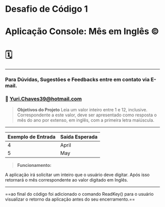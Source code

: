 # Desafio de Código 1
# Aplicação Console: Mês em Inglês ©️

# 🗓️
---
&NewLine;
&NewLine;
&NewLine;
&NewLine;
### Para Dúvidas, Sugestões e Feedbacks entre em contato via E-mail.
### 📧 Yuri.Chaves39@hotmail.com
&NewLine;
&NewLine;
> **Objetivos do Projeto**
Leia um valor inteiro entre 1 e 12, inclusive. Correspondente a este valor, deve ser apresentado como resposta o mês do ano por extenso, em inglês, com a primeira letra maiúscula.
---

&NewLine;
&NewLine;

| Exemplo de Entrada | Saída Esperada |
| ----------- | ----------- |
| 4  | April|
| 5  | May|

&NewLine;
&NewLine;

> **Funcionamento:**

&NewLine;

A aplicação irá solicitar um inteiro que o usuário deve digitar. Após isso retornará o mês correspondente ao valor digitado em Inglês. 

---

==ao final do código foi adicionado o comando ReadKey() para o usuário visualizar o retorno da aplicação antes do seu encerramento.==
